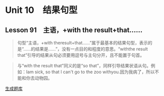 ﻿ # Unit 10　结果句型
 ## Lesson 91　主语，+with the result+that……
 
> 句型“主语，+with theresult+that……”属于最基本的结果句型，表示的是“……的结果是……”，没有一点目的和程度的意思。“withthe result that”引导的结果从句必须要用逗号与主句分开，且不能置于句首。

> 与“with the result that”同义的是“so that”，同样引导结果状语从句。例如：Iam sick, so that I can't go to the zoo withyou.因为我病了，所以不能和你去动物园。


 [生成题库](./sentence/f091.json)